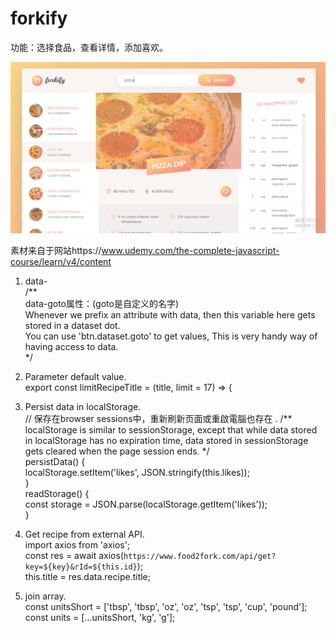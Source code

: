 # forkify
功能：选择食品，查看详情，添加喜欢。

<img src="/image/pic.png" width="900px" />

素材来自于网站https://www.udemy.com/the-complete-javascript-course/learn/v4/content

1. data-  
/**  
    data-goto属性：(goto是自定义的名字)  
    Whenever we prefix an attribute with data, then this variable here gets stored in a dataset dot.  
    You can use 'btn.dataset.goto' to get values, This is very handy way of having access to data.  
*/

2. Parameter default value.  
export const limitRecipeTitle = (title, limit = 17) => {  

3. Persist data in localStorage.  
    // 保存在browser sessions中，重新刷新页面或重啟電腦也存在 . 
    /**  localStorage is similar to sessionStorage, except that while data stored in localStorage has no expiration time, data stored in sessionStorage gets cleared when the page session ends.
    */  
    persistData() {  
        localStorage.setItem('likes', JSON.stringify(this.likes));  
    }  
    readStorage() {  
        const storage = JSON.parse(localStorage.getItem('likes'));  
    }

4. Get recipe from external API.  
    import axios from 'axios';  
    const res = await axios(`https://www.food2fork.com/api/get?key=${key}&rId=${this.id}`);  
    this.title = res.data.recipe.title;  
    
5. join array.  
        const unitsShort = ['tbsp', 'tbsp', 'oz', 'oz', 'tsp', 'tsp', 'cup', 'pound'];  
        const units = [...unitsShort, 'kg', 'g'];  
        
